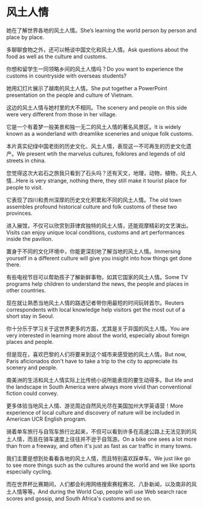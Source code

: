 # 风土人情

<p><span class="chinese">她在了解世界各地的风土人情。</span><span class="english">She’s learning the world person by person and place by place.</span></p>

<p><span class="chinese">多聊聊食物之外，还可以畅谈中国文化和风土人情。</span><span class="english">Ask questions about the food as well as the culture and customs.</span></p>

<p><span class="chinese">你想和留学生一同领略乡间的风土人情吗？</span><span class="english">Do you want to experience the customs in countryside with overseas students?</span></p>

<p><span class="chinese">她用幻灯片展示了越南的风土人情。</span><span class="english">She put together a PowerPoint presentation on the people and culture of Vietnam.</span></p>

<p><span class="chinese">这边的风土人情与她村里的大不相同。</span><span class="english">The scenery and people on this side were very different from those in her village.</span></p>

<p><span class="chinese">它是一个有着梦一般美景和独一无二的风土人情的著名风景区。</span><span class="english">It is widely known as a wonderland with dreamlike sceneries and unique folk customs.</span></p>

<p><span class="chinese">本片真实纪绿中国老街的历史文化、风土人情，表现这一不可再生的历史文化遗产。</span><span class="english">We present wtih the marvelus cultures, folklores and legends of old streets in china.</span></p>

<p><span class="chinese">您觉得这次大岩石之旅我只看到了石头吗？还有天文，地理，动物，植物，风土人情…</span><span class="english">Here is very strange, nothing there, they still make it tourist place for people to visit.</span></p>

<p><span class="chinese">它表现了四川和贵州深厚的历史文化积累和不同的风土人情。</span><span class="english">The old town assembles profound historical culture and folk customs of these two provinces.</span></p>

<p><span class="chinese">进入展馆，不仅可以欣赏到菲律宾独特的风土人情，还能观摩精彩的文艺演出。</span><span class="english">Visits can enjoy unique local conditions, customs and art performances inside the pavilion.</span></p>

<p><span class="chinese">置身于不同的文化环境中，你能更深刻地了解当地的风土人情。</span><span class="english">Immersing yourself in a different culture will give you insight into how things get done there.</span></p>

<p><span class="chinese">有些电视节目可以帮助孩子了解新鲜事物，如其它国家的风土人情。</span><span class="english">Some TV programs help children to understand the news, the people and places in other countries.</span></p>

<p><span class="chinese">现在就让熟悉当地风土人情的路透记者带你用最短的时间玩转首尔。</span><span class="english">Reuters correspondents with local knowledge help visitors get the most out of a short stay in Seoul.</span></p>

<p><span class="chinese">你十分乐于学习关于这世界更多的方面，尤其是关于异国的风土人情。</span><span class="english">You are very interested in learning more about the world, especially about foreign places and people.</span></p>

<p><span class="chinese">但是现在，喜欢巴黎的人们将要来到这个城市来感受她的风土人情。</span><span class="english">But now, Paris aficionados don't have to take a trip to the city to appreciate its scenery and people.</span></p>

<p><span class="chinese">南美洲的生活和风土人情实际上比传统小说所能表现的要生动得多。</span><span class="english">But life and the landscape in South America were always more vivid than conventional fiction could convey.</span></p>

<p><span class="chinese">更多体验当地风土人情、游览周边自然风光尽在美国加州大学英语营！</span><span class="english">More experience of local culture and discovery of nature will be included in American UCR English program.</span></p>

<p><span class="chinese">骑着单车旅行与自驾车旅行比起来，不但可以看到许多在高速公路上无法见到的风土人情，而且在骑车速度上往往并不逊于自驾游。</span><span class="english">On a bike one sees a lot more than from a freeway, and often it's just as fast as car traffic in many towns.</span></p>

<p><span class="chinese">我们主要是想到处看看各地的风土人情，而且特别喜欢踩单车。</span><span class="english">We just like go to see more things such as the cultures around the world and we like sports especially cycling.</span></p>

<p><span class="chinese">而在世界杯比赛期间，人们都会利用网络搜索赛程赛况、八卦新闻，以及南非的风土人情等等。</span><span class="english">And during the World Cup, people will use Web search race scores and gossip, and South Africa's customs and so on.</span></p>

